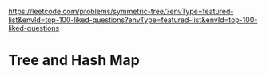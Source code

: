 https://leetcode.com/problems/symmetric-tree/?envType=featured-list&envId=top-100-liked-questions?envType=featured-list&envId=top-100-liked-questions


# Tree and Hash Map